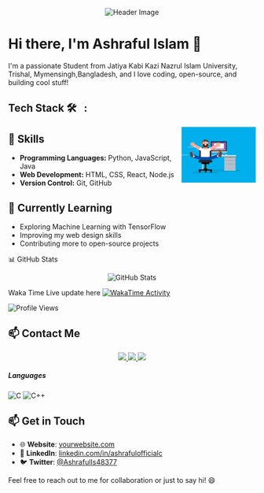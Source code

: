 <!-- Header Section -->
<p align="center">
  <img src="https://github.com/AshrafulOfficial/AshrafulOfficial/blob/main/assets/header.gif" alt="Header Image">
</p>

<!-- Introduction Section -->
# Hi there, I'm Ashraful Islam 👋

I'm a passionate Student from Jatiya Kabi Kazi Nazrul Islam University, Trishal, Mymensingh,Bangladesh, and I love coding, open-source, and building cool stuff!

##  Tech Stack 🛠 &nbsp; :

<img alt="Coding" width="30%" src="https://raw.githubusercontent.com/AshrafulOfficial/AshrafulOfficial/main/Assets/coding.gif" align="right"/>

<!-- Skills Section -->
## 🔧 Skills

- **Programming Languages:** Python, JavaScript, Java
- **Web Development:** HTML, CSS, React, Node.js
- **Version Control:** Git, GitHub

<!-- Learning Section -->
## 🌱 Currently Learning

- Exploring Machine Learning with TensorFlow
- Improving my web design skills
- Contributing more to open-source projects

<!-- GitHub Stats Section -->
📊 GitHub Stats
<p align="center">
  <img src="https://github-readme-stats.vercel.app/api?username=AshrafulOfficial&show_icons=true&theme=dark" alt="GitHub Stats" />
</p>

<!-- waka time section -->
Waka Time Live update here
[![WakaTime Activity](https://wakatime.com/badge/user/AshrafulOfficial.svg)](https://wakatime.com/@AshrafulOfficial)

<!-- Profile Views Icon Section -->
![Profile Views](https://komarev.com/ghpvc/?username=AshrafulOfficial&color=blueviolet)

<!-- Contact Me Section -->
## 📫 Contact Me

<p align="center">
  <a href="https://www.linkedin.com/in/ashrafulofficial-in/">
    <img src="https://img.shields.io/badge/LinkedIn-%230077B5.svg?style=for-the-badge&logo=LinkedIn&logoColor=white" />
  </a>
  <a href="https://twitter.com/AshrafulIs48377">
    <img src="https://img.shields.io/badge/Twitter-%230077B5.svg?style=for-the-badge&logo=Twitter&logoColor=white" />
  </a>
  <a href="mailto:ashrafulofficialc@gmail.com">
    <img src="https://img.shields.io/badge/Email-%230077B5.svg?style=for-the-badge&logo=Email&logoColor=white" />
  </a>
</p>

##### Languages
![C](https://img.shields.io/badge/-C-333333?logo=C)
![C++](https://img.shields.io/badge/-C++-333333?logo=cplusplus)

<!-- Contact Section -->
## 📫 Get in Touch

- 🌐 **Website**: [yourwebsite.com](https://yourwebsite.com)
- 💬 **LinkedIn**: [linkedin.com/in/ashrafulofficialc](https://linkedin.com/in/ashrafulofficialc)
- 🐦 **Twitter**: [@AshrafulIs48377](https://twitter.com/AshrafulIs48377)

Feel free to reach out to me for collaboration or just to say hi! 😄
